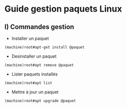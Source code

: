 # Guide gestion paquets Linux

## I) Commandes gestion

* Installer un paquet 
```
(machine)root#apt-get install @paquet
```
* Desinstaller un paquet
```
(machine)root#apt remove @paquet
```
* Lister paquets installés
```
(machine)root#apt list
```
* Mettre à jour un paquet
```
(machine)root#apt upgrade @paquet
```